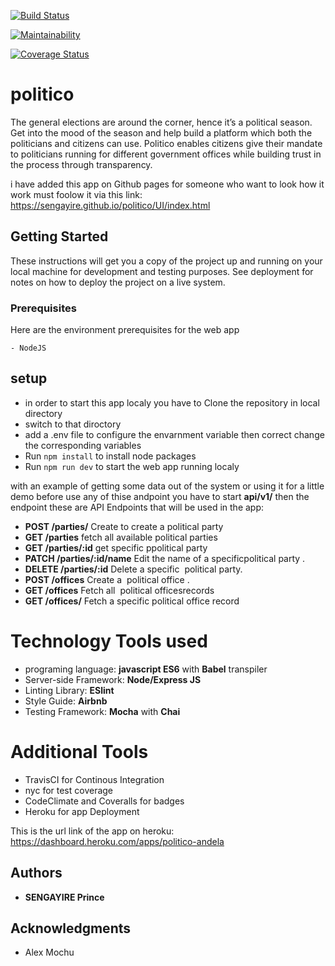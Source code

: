 [![Build Status](https://travis-ci.org/sengayire/politico.svg?branch=develop)](https://travis-ci.org/sengayire/politico)

[![Maintainability](https://api.codeclimate.com/v1/badges/b7f97318bdbc0480c4e2/maintainability)](https://codeclimate.com/github/sengayire/politico/maintainability)

[![Coverage Status](https://coveralls.io/repos/github/sengayire/politico/badge.svg?branch=develop)](https://coveralls.io/github/sengayire/politico?branch=develop)

# politico


The general elections are around the corner, hence it’s a political season. Get into the mood of the season and help build a platform which both the politicians and citizens can use.
Politico enables citizens give their mandate to politicians running for different government offices
while building trust in the process through transparency.

i have added this app on Github pages for someone who want to look how it work must foolow it via this link: https://sengayire.github.io/politico/UI/index.html

## Getting Started

These instructions will get you a copy of the project up and running on your local machine for development and testing purposes. See deployment for notes on how to deploy the project on a live system.

### Prerequisites

Here are the environment prerequisites for the web app

```
- NodeJS
```

## setup

- in order to start this app localy you have to Clone the repository in local directory
- switch to that diroctory 
- add a .env file to configure the envarnment variable then correct change the corresponding variables
- Run `npm install` to install node packages
- Run `npm run dev` to start the web app running localy


with an example of getting some data out of the system or using it for a little demo
before use any of thise andpoint you have to start **api/v1/** then the endpoint
these are  API Endpoints that will be used in the app:
* **POST /parties/** Create to create a political party
* **GET /parties** fetch all available political parties
* **GET /parties/:id** get specific ppolitical party
* **PATCH /parties/:id/name** Edit the name of a specific ​ political party​ .
* **DELETE /parties/:id** Delete a specific ​ political party.
* **POST /offices** Create a ​ political office​ .
* **GET /offices** Fetch all ​ political offices​ records
* **GET /offices/<office-id>** Fetch a specific ​ political office​ record

# Technology Tools used
* programing language: **javascript ES6** with **Babel** transpiler
* Server-side Framework: **Node/Express JS**
* Linting Library: **ESlint**
* Style Guide: **Airbnb**
* Testing Framework: **Mocha** with **Chai**

# Additional Tools
* TravisCI for Continous Integration
* nyc for test coverage
* CodeClimate and Coveralls for badges
* Heroku for app Deployment 

This is the  url link of the app on heroku: https://dashboard.heroku.com/apps/politico-andela 


## Authors

* **SENGAYIRE Prince** 
## Acknowledgments

* Alex Mochu

